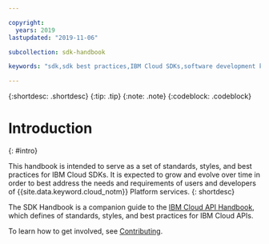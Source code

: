 ```yaml
---

copyright:
  years: 2019
lastupdated: "2019-11-06"

subcollection: sdk-handbook

keywords: "sdk,sdk best practices,IBM Cloud SDKs,software development kit"

---
```


{:shortdesc: .shortdesc}
{:tip: .tip}
{:note: .note}
{:codeblock: .codeblock}

# Introduction
{: #intro}

This handbook is intended to serve as a set of standards, styles, and best practices for IBM Cloud SDKs.
It is expected to grow and evolve over time in order to best address the needs and requirements of users and
developers of {{site.data.keyword.cloud_notm}} Platform services.
{: shortdesc}

The SDK Handbook is a companion guide to the [IBM Cloud API Handbook](/docs/api-handbook?topic=api-handbook-intro),
which defines of standards, styles, and best practices for IBM Cloud APIs.

To learn how to get involved, see [Contributing](/docs/sdk-handbook?topic=sdk-handbook-contributing).
